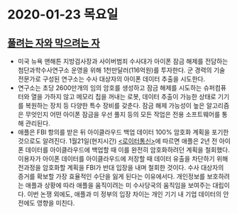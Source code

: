 # 2020-01-23 목요일

## [풀려는 자와 막으려는 자](http://www.bloter.net/archives/368781)

- 미국 뉴욕 맨해튼 지방검사장과 사이버범죄 수사대가 아이폰 잠금 해제를 전담하는 첨단과학수사연구소 운영을 위해 1천만달러(116억원)를 투자한다. 군 경력의 기술 전문가로 구성된 연구소는 수사 대상자의 아이폰 데이터 추출을 시도한다.
- 연구소는 초당 2600만개의 임의 암호를 생성하고 잠금 해제를 시도하는 슈퍼컴퓨터와 열을 가하지 않고 메모리 칩을 꺼내는 로봇, 데이터 추출이 가능한 상태로 기기를 복원하는 장치 등 다양한 특수 장비를 갖춘다. 잠금 해제 가능성이 높은 알고리즘은 무엇인지 어떤 아이폰 잠금을 우선 풀지 등의 모든 작업은 전용 소프트웨어를 통해 관리된다.
- 애플은 FBI 항의를 받은 뒤 아이클라우드 백업 데이터 100% 암호화 계획을 포기한 것으로도 알려진다. 1월21일(현지시간) [<로이터통신>](https://www.reuters.com/article/us-apple-fbi-icloud-exclusive/exclusive-apple-dropped-plan-for-encrypting-backups-after-fbi-complained-sources-idUSKBN1ZK1CT)에 따르면 애플은 2년 전 아이폰 데이터를 아이클라우드에 백업할 때 이를 완전히 암호화하려던 계획을 철회했다. 이용자가 아이폰 데이터를 아이클라우드에 저장할 때 데이터 유출을 차단하기 위해 전과정을 암호화할 계획을 FBI가 반대 입장을 내며 철회한 것이다. 수사 대상자의 증거를 확보할 가장 효율적인 수단을 잃게 된다는 이유에서다. 개인정보를 보호하려는 애플과 상황에 따라 애플을 움직이려는 미 수사당국의 움직임을 보여주는 대립이다. 이번 논쟁 외에도, 애플과 미 정부의 입장 차이는 개인 기기 내 기업 데이터의 안전에도 영향을 미친다.